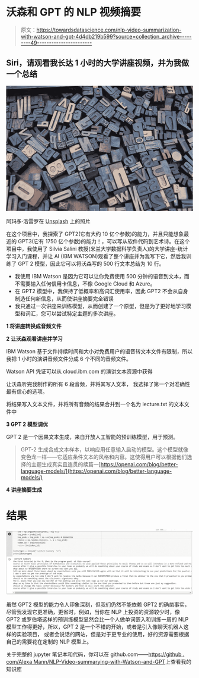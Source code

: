 # 沃森和 GPT 的 NLP 视频摘要

> 原文：<https://towardsdatascience.com/nlp-video-summarization-with-watson-and-gpt-4d4db219b599?source=collection_archive---------49----------------------->

## Siri，请观看我长达 1 小时的大学讲座视频，并为我做一个总结

![](img/98380dc8446743830e275125967da6d5.png)

阿玛多·洛雷罗在 [Unsplash](https://unsplash.com/photos/0sBTrm726C8?utm_source=unsplash&utm_medium=referral&utm_content=creditCopyText) 上的照片

在这个项目中，我探索了 GPT2(它有大约 10 亿个参数)的能力，并且只能想象最近的 GPT3(它有 1750 亿个参数)的能力！，可以写从软件代码到艺术诗。在这个项目中，我使用了 Silvia Salini 教授(米兰大学数据科学负责人)的大学讲座-统计学习入门课程，并让 AI (IBM WATSON)观看了整个讲座并为我写下它，然后我训练了 GPT 2 模型，因此它可以将沃森写的 500 行文本总结为 10 行。

*   我使用 IBM Watson 是因为它可以让你免费使用 500 分钟的语音到文本，而不需要输入任何信用卡信息，不像 Google Cloud 和 Azure。
*   在 GPT2 模型中，我保持了低概率和高词汇使用率，因此 GPT2 不会从自身制造任何新信息，从而使讲座摘要完全错误
*   我只通过一次讲座来训练模型，从而创建了一个原型，但是为了更好地学习模型和词汇，您可以尝试特定主题的多次讲座。

**1 将讲座转换成音频文件**

**2 让沃森观看讲座并学习**

IBM Watson 基于文件持续时间和大小对免费用户的语音转文本文件有限制，所以我把 1 小时的演讲音频文件分成 6 个不同的音频文件。

Watson API 凭证可以从 cloud.ibm.com 的演讲文本资源中获得

让沃森听完我制作的所有 6 段音频，并将其写入文本，
我选择了第一个对准确性最有信心的选项。

将结果写入文本文件，并将所有音频的结果合并到一个名为 lecture.txt 的文本文件中

**3 GPT 2 模型调优**

GPT 2 是一个因果文本生成，来自开放人工智能的预训练模型，用于预测。

> GPT-2 生成合成文本样本，以响应用任意输入启动的模型。这个模型就像变色龙一样——它适应条件文本的风格和内容。这使得用户可以根据他们选择的主题生成真实且连贯的续篇—[https://openai.com/blog/better-language-models/](https://openai.com/blog/better-language-models/)

**4 讲座摘要生成**

# **结果**

![](img/bf8aff1f7f0f26e1c466aa7f292acd9d.png)

虽然 GPT2 模型的能力令人印象深刻，但我们仍然不能依赖 GPT2 的确凿事实，尽管我发现它更准确，更省时，例如，当你在 NLP 上投资的资源较少时，像 GPT2 或罗伯塔这样的预训练模型显然会比一个人做单词嵌入和训练一周的 NLP 模型工作得更好，所以，GPT 2 是一个不错的开始，或者是引入像聊天机器人这样的实验项目， 或者会说话的网站，但是对于更专业的使用，好的资源需要根据自己的需要花在定制的 NLP 模型上。

关于完整的 jupyter 笔记本和代码，你可以在 github.com——[https://github . com/Alexa Mann/NLP-Video-summarying-with-Watson-and-GPT](https://github.com/Alexamannn/NLP-Video-Summarization-with-Watson-and-GPT)上查看我的知识库
